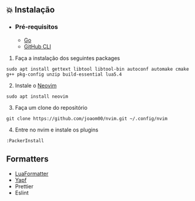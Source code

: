## :boom: Instalação

- ### Pré-requisitos
    - [Go](https://golang.org)
    - [GitHub CLI](https://cli.github.com)


1. Faça a instalação dos seguintes packages 
```
sudo apt install gettext libtool libtool-bin autoconf automake cmake g++ pkg-config unzip build-essential lua5.4
```

2. Instale o [Neovim](https://github.com/neovim/neovim/wiki/Installing-Neovim)
```
sudo apt install neovim
```

3. Faça um clone do repositório
```
git clone https://github.com/joaom00/nvim.git ~/.config/nvim
```

4. Entre no nvim e instale os plugins
```
:PackerInstall
```

## Formatters

- [LuaFormatter](https://github.com/Koihik/LuaFormatter)
- [Yapf](https://github.com/google/yapf)
- Prettier
- Eslint

